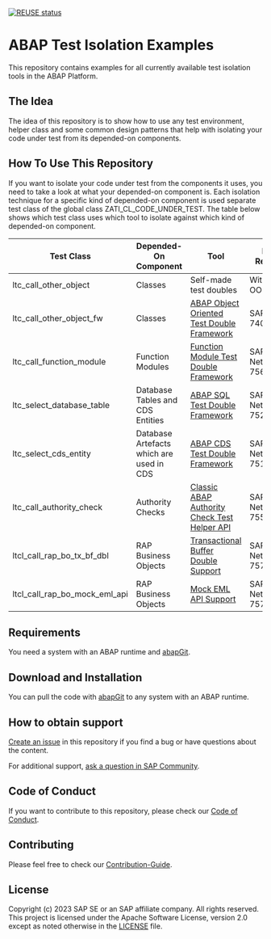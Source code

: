 [![REUSE status](https://api.reuse.software/badge/github.com/SAP-samples/abap-test-isolation-examples)](https://api.reuse.software/info/github.com/SAP-samples/abap-test-isolation-examples)

# ABAP Test Isolation Examples
This repository contains examples for all currently available test isolation tools in the ABAP Platform. 

## The Idea
The idea of this repository is to show how to use any test environment, helper class and some common design patterns that help with isolating your code under test from its depended-on components.

## How To Use This Repository
If you want to isolate your code under test from the components it uses, you need to take a look at what your depended-on component is. Each isolation technique for a specific kind of depended-on component is used separate test class of the global class ZATI_CL_CODE_UNDER_TEST. 
The table below shows which test class uses which tool to isolate against which kind of depended-on component.

Test Class | Depended-On Component | Tool | First Release
----- | ----- | ------ | ------
ltc_call_other_object | Classes | Self-made test doubles | With ABAP OO
ltc_call_other_object_fw | Classes | [ABAP Object Oriented Test Double Framework](https://help.sap.com/docs/ABAP_PLATFORM/c238d694b825421f940829321ffa326a/804c251e9c19426cadd1395978d3f17b.html?locale=en-US) | SAP BASIS 740 SP9
ltc_call_function_module | Function Modules | [Function Module Test Double Framework](https://help.sap.com/docs/SAP_S4HANA_CLOUD/25cf71e63940453397a32dc2b7676947/75964f284aa9435da40c4d82e111f276.html?locale=en-US) | SAP NetWeaver 756
ltc_select_database_table | Database Tables and CDS Entities | [ABAP SQL Test Double Framework](https://help.sap.com/docs/ABAP_PLATFORM/c238d694b825421f940829321ffa326a/1432ca1fc7b547d493f691cdd09245ae.html?locale=en-US) | SAP NetWeaver 752
ltc_select_cds_entity | Database Artefacts which are used in CDS | [ABAP CDS Test Double Framework](https://help.sap.com/docs/ABAP_PLATFORM_NEW/c238d694b825421f940829321ffa326a/cbedc08ff4de48ffa8d04d3067ef08e7.html?locale=en-US) | SAP NetWeaver 751
ltc_call_authority_check | Authority Checks | [Classic ABAP Authority Check Test Helper API](https://help.sap.com/docs/ABAP_PLATFORM_NEW/c238d694b825421f940829321ffa326a/6500d4d8f89a4743a6c0513d659a475b.html?locale=en-US) | SAP NetWeaver 755
ltcl_call_rap_bo_tx_bf_dbl | RAP Business Objects | [Transactional Buffer Double Support](https://help.sap.com/docs/SAP_S4HANA_CLOUD/25cf71e63940453397a32dc2b7676947/0337944d45994a3ba7482421cdfe36c8.html) | SAP NetWeaver 757
ltcl_call_rap_bo_mock_eml_api | RAP Business Objects | [Mock EML API Support](https://help.sap.com/docs/SAP_S4HANA_CLOUD/25cf71e63940453397a32dc2b7676947/4fa0e8a6ea0d4c45bec1afdc1ac6bd49.html?locale=en-US) | SAP NetWeaver 757

## Requirements
You need a system with an ABAP runtime and [abapGit](https://github.com/abapGit/abapGit).

## Download and Installation
You can pull the code with [abapGit](https://github.com/abapGit/abapGit) to any system with an ABAP runtime.

## How to obtain support
[Create an issue](https://github.com/SAP-samples/abap-test-isolation-examples/issues) in this repository if you find a bug or have questions about the content.
 
For additional support, [ask a question in SAP Community](https://answers.sap.com/questions/ask.html).

## Code of Conduct
If you want to contribute to this repository, please check our [Code of Conduct](https://github.com/SAP-samples/abap-test-isolation-examples/blob/main/CODE_OF_CONDUCT.md).

## Contributing
Please feel free to check our [Contribution-Guide](https://github.com/SAP-samples/abap-test-isolation-examples/blob/main/CONTRIBUTING.md).

## License
Copyright (c) 2023 SAP SE or an SAP affiliate company. All rights reserved. This project is licensed under the Apache Software License, version 2.0 except as noted otherwise in the [LICENSE](LICENSE) file.
